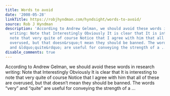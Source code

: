```yaml
---
title: Words to avoid
date: '2008-05-28'
linkTitle: https://robjhyndman.com/hyndsight/words-to-avoid/
source: Rob J Hyndman
description: 'According to Andrew Gelman, we should avoid these words in research
  writing: Note that Interestingly Obviously It is clear that It is interesting to
  note that very quite of course Notice that I agree with him that all of these are
  overused, but that doesn&rsquo;t mean they should be banned. The words &ldquo;very&rdquo;
  and &ldquo;quite&rdquo; are useful for conveying the strength of a ...'
disable_comments: true
---
```

According to Andrew Gelman, we should avoid these words in research writing: Note that Interestingly Obviously It is clear that It is interesting to note that very quite of course Notice that I agree with him that all of these are overused, but that doesn&rsquo;t mean they should be banned. The words &ldquo;very&rdquo; and &ldquo;quite&rdquo; are useful for conveying the strength of a ...